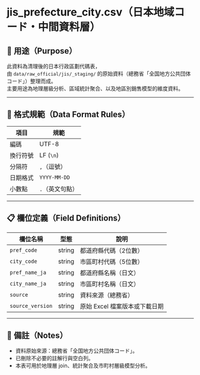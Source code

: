 # jis_prefecture_city.csv（日本地域コード・中間資料層）

## 📘 用途（Purpose）
此資料為清理後的日本行政區劃代碼表，  
由 `data/raw_official/jis/_staging/` 的原始資料（總務省「全国地方公共団体コード」）整理而成。  
主要用途為地理層級分析、區域統計聚合、以及地區別銷售模型的維度資料。

---

## 🧩 格式規範（Data Format Rules）

| 項目 | 規範 |
|------|------|
| 編碼 | UTF-8 |
| 換行符號 | LF (`\n`) |
| 分隔符 | `,`（逗號）|
| 日期格式 | `YYYY-MM-DD` |
| 小數點 | `.`（英文句點）|

---

## 📋 欄位定義（Field Definitions）

| 欄位名稱 | 型態 | 說明 |
|-----------|------|------|
| `pref_code` | string | 都道府縣代碼（2位數） |
| `city_code` | string | 市區町村代碼（5位數） |
| `pref_name_ja` | string | 都道府縣名稱（日文） |
| `city_name_ja` | string | 市區町村名稱（日文） |
| `source` | string | 資料來源（總務省） |
| `source_version` | string | 原始 Excel 檔案版本或下載日期 |

---

## 📎 備註（Notes）
- 資料原始來源：總務省「全国地方公共団体コード」。
- 已刪除不必要的註解行與空白列。
- 本表可用於地理層 join、統計聚合及市町村層級模型分析。

